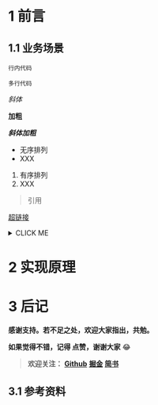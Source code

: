 # 1 前言
## 1.1 业务场景
`行内代码`
```
多行代码
```
*斜体*

**加粗**

***斜体加粗***

- 无序排列
- XXX
1. 有序排列
2. XXX

> 引用
> 
[超链接](https://github.com/xrkffgg)

<details>
<summary>CLICK ME</summary>
内容
</details>

# 2 实现原理

# 3 后记
**感谢支持。若不足之处，欢迎大家指出，共勉。**

**如果觉得不错，记得 点赞，谢谢大家** 😂 

> **欢迎关注：** [**Github**](https://github.com/xrkffgg/Tools) [**掘金**](https://juejin.im/user/59c369496fb9a00a4843a3e2/posts) [**简书**](https://www.jianshu.com/u/4ca4daac5890)
## 3.1 参考资料